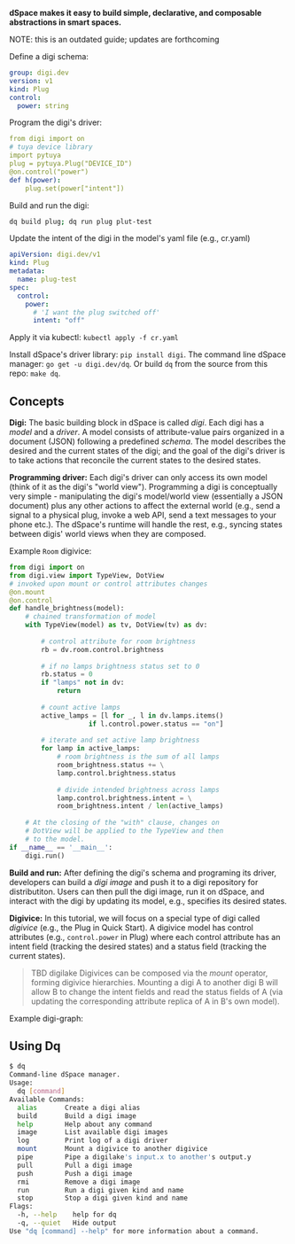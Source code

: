 **dSpace makes it easy to build simple, declarative, and composable abstractions in smart spaces.**

NOTE: this is an outdated guide; updates are forthcoming

Define a digi schema:

```yaml
group: digi.dev
version: v1
kind: Plug
control:
  power: string
```

Program the digi's driver:

```yaml
from digi import on
# tuya device library
import pytuya
plug = pytuya.Plug("DEVICE_ID")
@on.control("power")
def h(power):
    plug.set(power["intent"])
```

Build and run the digi:

```bash
dq build plug; dq run plug plut-test
```

Update the intent of the digi in the model's yaml file (e.g., cr.yaml)

```yaml
apiVersion: digi.dev/v1
kind: Plug        
metadata:
  name: plug-test
spec:
  control:        
    power:
      # 'I want the plug switched off'
      intent: "off"
```

Apply it via kubectl: `kubectl apply -f cr.yaml` 

Install dSpace's driver library: `pip install digi`. The command line dSpace manager: `go get -u digi.dev/dq`. Or build `dq` from the source from this repo: `make dq`.


## Concepts

**Digi:** The basic building block in dSpace is called *digi*. Each digi has a *model* and a *driver*. A model consists of attribute-value pairs organized in a document (JSON) following a predefined *schema*. The model describes the desired and the current states of the digi; and the goal of the digi's driver is to take actions that reconcile the current states to the desired states.

**Programming driver:** Each digi's driver can only access its own model (think of it as the digi's "world view"). Programming a digi is conceptually very simple - manipulating the digi's model/world view (essentially a JSON document) plus any other actions to affect the external world (e.g., send a signal to a physical plug, invoke a web API, send a text messages to your phone etc.). The dSpace's runtime will handle the rest, e.g., syncing states between digis' world views when they are composed.

Example `Room` digivice:
```python
from digi import on
from digi.view import TypeView, DotView
# invoked upon mount or control attributes changes
@on.mount
@on.control
def handle_brightness(model):  
    # chained transformation of model
    with TypeView(model) as tv, DotView(tv) as dv: 
      
        # control attribute for room brightness 
        rb = dv.room.control.brightness        
        
        # if no lamps brightness status set to 0
        rb.status = 0
        if "lamps" not in dv:
            return
          
        # count active lamps
        active_lamps = [l for _, l in dv.lamps.items() 
                    if l.control.power.status == "on"]
        
        # iterate and set active lamp brightness
        for lamp in active_lamps:
            # room brightness is the sum of all lamps
            room_brightness.status += \
            lamp.control.brightness.status 
            
            # divide intended brightness across lamps
            lamp.control.brightness.intent = \
            room_brightness.intent / len(active_lamps)
            
    # At the closing of the "with" clause, changes on 
    # DotView will be applied to the TypeView and then 
    # to the model.
if __name__ == '__main__':
    digi.run()
```

**Build and run:** After defining the digi's schema and programing its driver, developers can build a *digi image* and push it to a digi repository for distributiton. Users can then pull the digi image, run it on dSpace, and interact with the digi by updating its model, e.g., specifies its desired states.

**Digivice:** In this tutorial, we will focus on a special type of digi called *digivice* (e.g., the Plug in Quick Start). A digivice model has control attributes (e.g., `control.power` in Plug) where each control attribute has an intent field (tracking the desired states) and a status field (tracking the current states).

> TBD digilake
Digivices can be composed via the *mount* operator, forming digivice hierarchies. Mounting a digi A to another digi B will allow B to change the intent fields and read the status fields of A (via updating the corresponding attribute replica of A in B's own model).

Example digi-graph:


## Using Dq

```bash
$ dq
Command-line dSpace manager.
Usage:
  dq [command]
Available Commands:
  alias       Create a digi alias
  build       Build a digi image
  help        Help about any command
  image       List available digi images
  log         Print log of a digi driver
  mount       Mount a digivice to another digivice
  pipe        Pipe a digilake's input.x to another's output.y
  pull        Pull a digi image
  push        Push a digi image
  rmi         Remove a digi image
  run         Run a digi given kind and name
  stop        Stop a digi given kind and name
Flags:
  -h, --help    help for dq
  -q, --quiet   Hide output
Use "dq [command] --help" for more information about a command.
```
